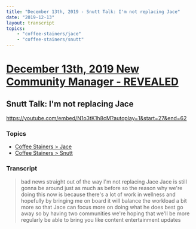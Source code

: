 ```yaml
---
title: "December 13th, 2019 - Snutt Talk: I'm not replacing Jace"
date: "2019-12-13"
layout: transcript
topics: 
    - "coffee-stainers/jace"
    - "coffee-stainers/snutt"
---
```

# [December 13th, 2019 New Community Manager - REVEALED](../2019-12-13.md)
## Snutt Talk: I'm not replacing Jace
https://youtube.com/embed/N1o3tK1h8cM?autoplay=1&start=27&end=62
### Topics
* [Coffee Stainers > Jace](../topics/coffee-stainers/jace.md)
* [Coffee Stainers > Snutt](../topics/coffee-stainers/snutt.md)

### Transcript

> bad news straight out of the way I'm not
> replacing Jace Jace is still gonna be
> around just as much as before so the
> reason why we're doing this now is
> because there's a lot of work in
> wellness and hopefully by bringing me on
> board it will balance the workload a bit
> more so that Jace can focus more on
> doing what he does best go away so by
> having two communities we're hoping that
> we'll be more regularly be able to bring
> you like content entertainment updates
